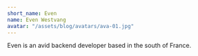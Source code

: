 ```yaml
---
short_name: Even
name: Even Westvang
avatar: "/assets/blog/avatars/ava-01.jpg"
---
```

Even is an avid backend developer based in the south of France.
